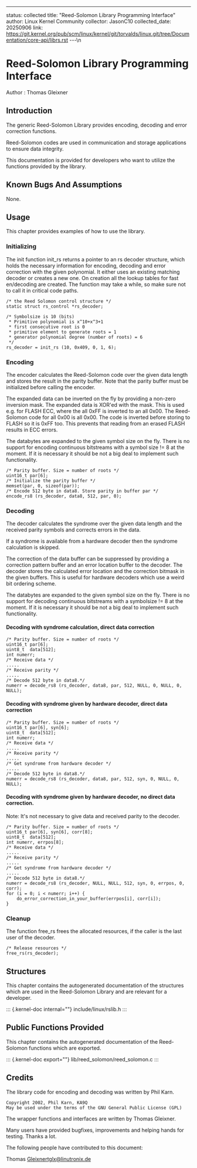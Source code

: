 ---
status: collected
title: "Reed-Solomon Library Programming Interface"
author: Linux Kernel Community
collector: JasonC10
collected_date: 20250906
link: https://git.kernel.org/pub/scm/linux/kernel/git/torvalds/linux.git/tree/Documentation/core-api/librs.rst
---\n
# Reed-Solomon Library Programming Interface

Author
:   Thomas Gleixner

## Introduction

The generic Reed-Solomon Library provides encoding, decoding and error
correction functions.

Reed-Solomon codes are used in communication and storage applications to
ensure data integrity.

This documentation is provided for developers who want to utilize the
functions provided by the library.

## Known Bugs And Assumptions

None.

## Usage

This chapter provides examples of how to use the library.

### Initializing

The init function init_rs returns a pointer to an rs decoder structure,
which holds the necessary information for encoding, decoding and error
correction with the given polynomial. It either uses an existing
matching decoder or creates a new one. On creation all the lookup tables
for fast en/decoding are created. The function may take a while, so make
sure not to call it in critical code paths.

    /* the Reed Solomon control structure */
    static struct rs_control *rs_decoder;

    /* Symbolsize is 10 (bits)
     * Primitive polynomial is x^10+x^3+1
     * first consecutive root is 0
     * primitive element to generate roots = 1
     * generator polynomial degree (number of roots) = 6
     */
    rs_decoder = init_rs (10, 0x409, 0, 1, 6);

### Encoding

The encoder calculates the Reed-Solomon code over the given data length
and stores the result in the parity buffer. Note that the parity buffer
must be initialized before calling the encoder.

The expanded data can be inverted on the fly by providing a non-zero
inversion mask. The expanded data is XOR\'ed with the mask. This is used
e.g. for FLASH ECC, where the all 0xFF is inverted to an all 0x00. The
Reed-Solomon code for all 0x00 is all 0x00. The code is inverted before
storing to FLASH so it is 0xFF too. This prevents that reading from an
erased FLASH results in ECC errors.

The databytes are expanded to the given symbol size on the fly. There is
no support for encoding continuous bitstreams with a symbol size != 8 at
the moment. If it is necessary it should be not a big deal to implement
such functionality.

    /* Parity buffer. Size = number of roots */
    uint16_t par[6];
    /* Initialize the parity buffer */
    memset(par, 0, sizeof(par));
    /* Encode 512 byte in data8. Store parity in buffer par */
    encode_rs8 (rs_decoder, data8, 512, par, 0);

### Decoding

The decoder calculates the syndrome over the given data length and the
received parity symbols and corrects errors in the data.

If a syndrome is available from a hardware decoder then the syndrome
calculation is skipped.

The correction of the data buffer can be suppressed by providing a
correction pattern buffer and an error location buffer to the decoder.
The decoder stores the calculated error location and the correction
bitmask in the given buffers. This is useful for hardware decoders which
use a weird bit ordering scheme.

The databytes are expanded to the given symbol size on the fly. There is
no support for decoding continuous bitstreams with a symbolsize != 8 at
the moment. If it is necessary it should be not a big deal to implement
such functionality.

#### Decoding with syndrome calculation, direct data correction

    /* Parity buffer. Size = number of roots */
    uint16_t par[6];
    uint8_t  data[512];
    int numerr;
    /* Receive data */
    .....
    /* Receive parity */
    .....
    /* Decode 512 byte in data8.*/
    numerr = decode_rs8 (rs_decoder, data8, par, 512, NULL, 0, NULL, 0, NULL);

#### Decoding with syndrome given by hardware decoder, direct data correction

    /* Parity buffer. Size = number of roots */
    uint16_t par[6], syn[6];
    uint8_t  data[512];
    int numerr;
    /* Receive data */
    .....
    /* Receive parity */
    .....
    /* Get syndrome from hardware decoder */
    .....
    /* Decode 512 byte in data8.*/
    numerr = decode_rs8 (rs_decoder, data8, par, 512, syn, 0, NULL, 0, NULL);

#### Decoding with syndrome given by hardware decoder, no direct data correction.

Note: It\'s not necessary to give data and received parity to the
decoder.

    /* Parity buffer. Size = number of roots */
    uint16_t par[6], syn[6], corr[8];
    uint8_t  data[512];
    int numerr, errpos[8];
    /* Receive data */
    .....
    /* Receive parity */
    .....
    /* Get syndrome from hardware decoder */
    .....
    /* Decode 512 byte in data8.*/
    numerr = decode_rs8 (rs_decoder, NULL, NULL, 512, syn, 0, errpos, 0, corr);
    for (i = 0; i < numerr; i++) {
        do_error_correction_in_your_buffer(errpos[i], corr[i]);
    }

### Cleanup

The function free_rs frees the allocated resources, if the caller is the
last user of the decoder.

    /* Release resources */
    free_rs(rs_decoder);

## Structures

This chapter contains the autogenerated documentation of the structures
which are used in the Reed-Solomon Library and are relevant for a
developer.

::: {.kernel-doc internal=""}
include/linux/rslib.h
:::

## Public Functions Provided

This chapter contains the autogenerated documentation of the
Reed-Solomon functions which are exported.

::: {.kernel-doc export=""}
lib/reed_solomon/reed_solomon.c
:::

## Credits

The library code for encoding and decoding was written by Phil Karn.

    Copyright 2002, Phil Karn, KA9Q
    May be used under the terms of the GNU General Public License (GPL)

The wrapper functions and interfaces are written by Thomas Gleixner.

Many users have provided bugfixes, improvements and helping hands for
testing. Thanks a lot.

The following people have contributed to this document:

Thomas Gleixnertglx@linutronix.de
